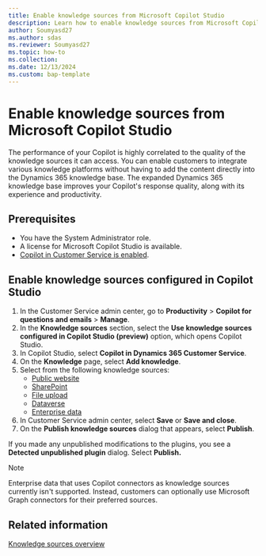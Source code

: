 ```yaml
---
title: Enable knowledge sources from Microsoft Copilot Studio 
description: Learn how to enable knowledge sources from Microsoft Copilot Studio.
author: Soumyasd27
ms.author: sdas
ms.reviewer: Soumyasd27
ms.topic: how-to 
ms.collection: 
ms.date: 12/13/2024
ms.custom: bap-template
---
```


# Enable knowledge sources from Microsoft Copilot Studio

The performance of your Copilot is highly correlated to the quality of the knowledge sources it can access. You can enable customers to integrate various knowledge platforms without having to add the content directly into the Dynamics 365 knowledge base. The expanded Dynamics 365 knowledge base improves your Copilot's response quality, along with its experience and productivity.

## Prerequisites

- You have the System Administrator role. 
- A license for  Microsoft Copilot Studio is available. 
- [Copilot in Customer Service is enabled](configure-copilot-features.md#manage-copilot-features-in-customer-service). 

## Enable knowledge sources configured in Copilot Studio
 
1. In the Customer Service admin center, go to **Productivity** > **Copilot for questions and emails** > **Manage**. 
1. In the **Knowledge sources** section, select the **Use knowledge sources configured in Copilot Studio (preview)** option, which opens Copilot Studio. 
1. In Copilot Studio, select **Copilot in Dynamics 365 Customer Service**.
1. On the **Knowledge** page, select **Add knowledge**.
1. Select from the following knowledge sources:
    - [Public website](/microsoft-copilot-studio/knowledge-add-public-website)
    - [SharePoint](/microsoft-copilot-studio/knowledge-add-sharepoint)
    - [File upload](/microsoft-copilot-studio/knowledge-add-file-upload)
    - [Dataverse](/microsoft-copilot-studio/knowledge-add-dataverse)
    - [Enterprise data](/microsoft-copilot-studio/knowledge-graph-connections)
1. In Customer Service admin center, select **Save** or **Save and close**.
1. On the **Publish knowledge sources** dialog that appears, select **Publish**.

If you made any unpublished modifications to the plugins, you see a **Detected unpublished plugin** dialog. Select **Publish.**

> [!NOTE]
> Enterprise data that uses Copilot connectors as knowledge sources currently isn't supported. Instead, customers can optionally use Microsoft Graph connectors for their preferred sources.

## Related information

[Knowledge sources overview](/microsoft-copilot-studio/knowledge-copilot-studio)
